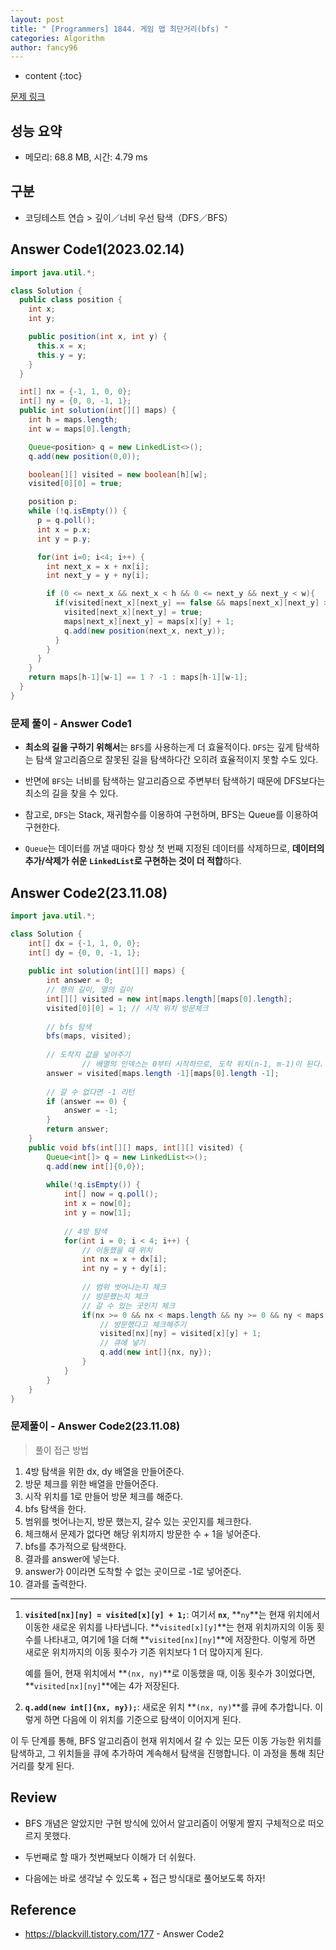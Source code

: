 ```yaml
---
layout: post
title: " [Programmers] 1844. 게임 맵 최단거리(bfs) "
categories: Algorithm
author: fancy96
---
```

* content
{:toc}

[문제 링크](https://school.programmers.co.kr/learn/courses/30/lessons/1844)

## 성능 요약

* 메모리: 68.8 MB, 시간: 4.79 ms

## 구분

* 코딩테스트 연습 > 깊이／너비 우선 탐색（DFS／BFS）

## Answer Code1(2023.02.14)

```java
import java.util.*;

class Solution {
  public class position {
    int x;
    int y;

    public position(int x, int y) {
      this.x = x;
      this.y = y;
    }
  }

  int[] nx = {-1, 1, 0, 0};
  int[] ny = {0, 0, -1, 1};
  public int solution(int[][] maps) {
    int h = maps.length;
    int w = maps[0].length;

    Queue<position> q = new LinkedList<>();
    q.add(new position(0,0));

    boolean[][] visited = new boolean[h][w];
    visited[0][0] = true;

    position p;
    while (!q.isEmpty()) {
      p = q.poll();
      int x = p.x;
      int y = p.y;

      for(int i=0; i<4; i++) {
        int next_x = x + nx[i];
        int next_y = y + ny[i];

        if (0 <= next_x && next_x < h && 0 <= next_y && next_y < w){
          if(visited[next_x][next_y] == false && maps[next_x][next_y] > 0) {
            visited[next_x][next_y] = true;
            maps[next_x][next_y] = maps[x][y] + 1;
            q.add(new position(next_x, next_y));
          }
        }
      }
    }
    return maps[h-1][w-1] == 1 ? -1 : maps[h-1][w-1];
  }
}
```

### 문제 풀이 - Answer Code1

* **최소의 길을 구하기 위해서**는 `BFS`를 사용하는게 더 효율적이다. `DFS`는 깊게 탐색하는 탐색 알고리즘으로 잘못된 길을 탐색하다간 오히려 효율적이지 못할 수도 있다. 

* 반면에 `BFS`는 너비를 탐색하는 알고리즘으로 주변부터 탐색하기 때문에 DFS보다는 최소의 길을 찾을 수 있다.

* 참고로, `DFS`는 Stack, 재귀함수를 이용하여 구현하며, BFS는 Queue를 이용하여 구현한다.

* `Queue`는 데이터를 꺼낼 때마다 항상 첫 번째 지정된 데이터를 삭제하므로, **데이터의 추가/삭제가 쉬운 `LinkedList`로 구현하는 것이 더 적합**하다.

## Answer Code2(23.11.08)

```java
import java.util.*;

class Solution {
    int[] dx = {-1, 1, 0, 0};
    int[] dy = {0, 0, -1, 1};
    
    public int solution(int[][] maps) {
        int answer = 0;
        // 행의 길이, 열의 길이
        int[][] visited = new int[maps.length][maps[0].length];
        visited[0][0] = 1; // 시작 위치 방문체크
        
        // bfs 탐색
        bfs(maps, visited);
        
        // 도착지 값을 넣어주기
				// 배열의 인덱스는 0부터 시작하므로, 도착 위치(n-1, m-1)이 된다.
        answer = visited[maps.length -1][maps[0].length -1];
        
        // 갈 수 없다면 -1 리턴
        if (answer == 0) {
            answer = -1;
        }
        return answer;
    }
    public void bfs(int[][] maps, int[][] visited) {
        Queue<int[]> q = new LinkedList<>();
        q.add(new int[]{0,0});
        
        while(!q.isEmpty()) {
            int[] now = q.poll();
            int x = now[0];
            int y = now[1];
            
            // 4방 탐색
            for(int i = 0; i < 4; i++) {
                // 이동했을 때 위치
                int nx = x + dx[i];
                int ny = y + dy[i];
                
                // 범위 벗어나는지 체크
                // 방문했는지 체크
                // 갈 수 있는 곳인지 체크
                if(nx >= 0 && nx < maps.length && ny >= 0 && ny < maps[0].length && visited[nx][ny] == 0 && maps[nx][ny] == 1) {
                    // 방문했다고 체크해주기
                    visited[nx][ny] = visited[x][y] + 1;
                    // 큐에 넣기
                    q.add(new int[]{nx, ny});
                } 
            }
        }
    }
}
```

### 문제풀이 - Answer Code2(23.11.08)

> 풀이 접근 방법

1. 4방 탐색을 위한 dx, dy 배열을 만들어준다.
2. 방문 체크를 위한 배열을 만들어준다.
3. 시작 위치를 1로 만들어 방문 체크를 해준다.
4. bfs 탐색을 한다.
5. 범위를 벗어나는지, 방문 했는지, 갈수 있는 곳인지를 체크한다.
6. 체크해서 문제가 없다면 해당 위치까지 방문한 수 + 1을 넣어준다.
7. bfs를 추가적으로 탐색한다.
8. 결과를 answer에 넣는다.
9. answer가 0이라면 도착할 수 없는 곳이므로 -1로 넣어준다.
10. 결과를 출력한다.

---

1. **`visited[nx][ny] = visited[x][y] + 1;`**: 여기서 **`nx`**, **`ny`**는 현재 위치에서 이동한 새로운 위치를 나타냅니다. **`visited[x][y]`**는 현재 위치까지의 이동 횟수를 나타내고, 여기에 1을 더해 **`visited[nx][ny]`**에 저장한다. 이렇게 하면 새로운 위치까지의 이동 횟수가 기존 위치보다 1 더 많아지게 된다.

   예를 들어, 현재 위치에서 **`(nx, ny)`**로 이동했을 때, 이동 횟수가 3이었다면, **`visited[nx][ny]`**에는 4가 저장된다.

2. **`q.add(new int[]{nx, ny});`**: 새로운 위치 **`(nx, ny)`**를 큐에 추가합니다. 이렇게 하면 다음에 이 위치를 기준으로 탐색이 이어지게 된다.

이 두 단계를 통해, BFS 알고리즘이 현재 위치에서 갈 수 있는 모든 이동 가능한 위치를 탐색하고, 그 위치들을 큐에 추가하여 계속해서 탐색을 진행합니다. 이 과정을 통해 최단거리를 찾게 된다.

## Review

* BFS 개념은 알았지만 구현 방식에 있어서 알고리즘이 어떻게 짤지 구체적으로 떠오르지 못했다.

* 두번째로 할 때가 첫번째보다 이해가 더 쉬웠다.

* 다음에는 바로 생각날 수 있도록 + 접근 방식대로 풀어보도록 하자!

## Reference

* https://blackvill.tistory.com/177 - Answer Code2